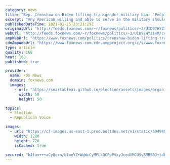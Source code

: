 ```yaml
---
category: news
title: "Rep. Crenshaw on Biden lifting transgender military ban: 'People should serve openly'"
excerpt: "Any American willing and able to serve in the military should be permitted to do so, Rep. Dan Crenshaw, R-Texas, said Monday after President Biden lifted a Trump-era restriction on transgender people serving their country."
publishedDateTime: 2021-01-25T23:21:29Z
originalUrl: "http://feeds.foxnews.com/~r/foxnews/politics/~3/UID97HYZ14M/crenshaw-biden-lifting-transgender-military-ban-people-openly"
webUrl: "http://feeds.foxnews.com/~r/foxnews/politics/~3/UID97HYZ14M/crenshaw-biden-lifting-transgender-military-ban-people-openly"
ampWebUrl: "https://www.foxnews.com/politics/crenshaw-biden-lifting-transgender-military-ban-people-openly.amp"
cdnAmpWebUrl: "https://www-foxnews-com.cdn.ampproject.org/c/s/www.foxnews.com/politics/crenshaw-biden-lifting-transgender-military-ban-people-openly.amp"
type: article
quality: 168
heat: 168
published: true

provider:
  name: Fox News
  domain: foxnews.com
  images:
    - url: "https://smartableai.github.io/election/assets/images/organizations/foxnews.com-50x50.jpg"
      width: 50
      height: 50

topics:
  - Election
  - Republican Voice

images:
  - url: "https://cf-images.us-east-1.prod.boltdns.net/v1/static/694940094001/09e2e85d-64be-4720-b526-4f9770f182f3/b20f13fd-b028-4a9c-8828-e1bdc345f55a/1280x720/match/image.jpg"
    width: 1280
    height: 720
    isCached: true

secured: "bJluv+++aCyQorn/b1oeYZ+WqWcCyMFLkQCFpPVxyJcedXMCU5vBMBS0J+tdLtkZBXYEwS6N7eI9unq90QTsyum7hh33IgycwfYyngAdhg7xQgoAbykMW1SzYDZnRz06G5z+nnXSGS28gVBSZhlgDKIHQEQwdOs4w9w3JAGTyQvVBFT7/I5+w3gNo7wd4o8O9lDXvzIkP67mDo27B8bdQiPiWnVEDXlboa7VlKWXW/Oa7CO6yBlTHegMHpVbzLLxg5KoYP2a3ka2CA4CW3wJjYrAk0srDPG+kx1Sj73gmS1S/T4Mf+rKHh+t7mpJtIT5lypMznECQGtBECPGuqrgifIwYoqrEfHhFBWCQHeLza8=;1ZdJ7zI3RXnOShVoIapMZQ=="
---
```


